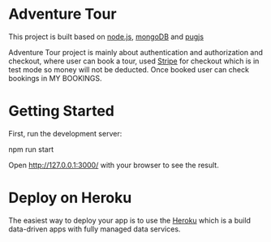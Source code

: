 # Adventure Tour

This project is built based on [node.js](https://nodejs.org/en), [mongoDB](https://www.mongodb.com/) and [pugjs](https://pugjs.org/api/getting-started.html)

Adventure Tour project is mainly about authentication and authorization and checkout, where user can book a tour, used [Stripe](https://stripe.com/in) for checkout which is in test mode so money will not be deducted. Once booked user can check bookings in MY BOOKINGS.

# Getting Started

First, run the development server:

npm run start

Open http://127.0.0.1:3000/ with your browser to see the result.

# Deploy on Heroku

The easiest way to deploy your app is to use the [Heroku](https://www.heroku.com/) which is a build data-driven apps with fully managed data services.
